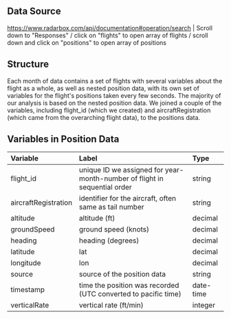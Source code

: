 ## Data Source
https://www.radarbox.com/api/documentation#operation/search |
Scroll down to "Responses" / click on "flights" to open array of flights / scroll down and click on "positions" to open array of positions

## Structure
Each month of data contains a set of flights with several variables about the flight as a whole, 
as well as nested position data, with its own set of variables for the flight's positions taken every few seconds.
The majority of our analysis is based on the nested position data. We joined a couple of the variables, including flight_id (which we created) and aircraftRegistration (which came from the overarching flight data), to the positions data.

## Variables in Position Data
<!-- POSITIONS-VAR-LIST:START -->
| Variable | Label | Type |
| :---- | :---- | :---- |
| flight_id | unique ID we assigned for year-month-number of flight in sequential order | string |
| aircraftRegistration | identifier for the aircraft, often same as tail number | string |
| altitude | altitude (ft) | decimal |
| groundSpeed | ground speed (knots) | decimal |
| heading | heading (degrees) | decimal |
| latitude | lat | decimal |
| longitude | lon | decimal |
| source | source of the position data | string |
| timestamp | time the position was recorded (UTC converted to pacific time) | date-time |
| verticalRate | vertical rate (ft/min) | integer |
